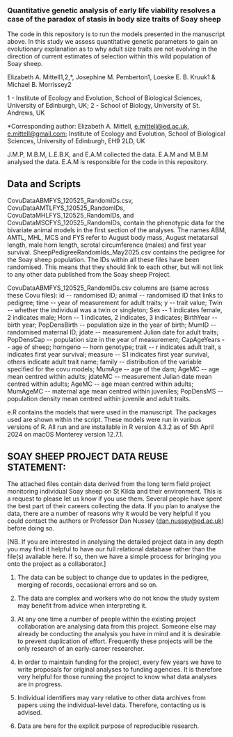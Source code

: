 ### Quantitative genetic analysis of early life viability resolves a case of the paradox of stasis in body size traits of Soay sheep

The code in this repository is to run the models presented in the manuscript above. In this study we assess quantitative genetic parameters to gain an evolutionary explanation as to why adult size traits are not evolving in the direction of current estimates of selection within this wild population of Soay sheep.

Elizabeth A. Mittell1,2,*, Josephine M. Pemberton1, Loeske E. B. Kruuk1 & Michael B. Morrissey2

1 - Institute of Ecology and Evolution, School of Biological Sciences, University of Edinburgh, UK; 2 - School of Biology, University of St. Andrews, UK

*Corresponding author: Elizabeth A. Mittell, e.mittell@ed.ac.uk, e.mittell@gmail.com; Institute of Ecology and Evolution, School of Biological Sciences, University of Edinburgh, EH9 2LD, UK

J.M.P, M.B.M, L.E.B.K, and E.A.M collected the data. E.A.M and M.B.M analysed the data. E.A.M is responsible for the code in this repository.

## Data and Scripts

CovuDataABMFYS_120525_RandomIDs.csv, CovuDataAMTLFYS_120525_RandomIDs, CovuDataMHLFYS_120525_RandomIDs, and CovuDataMSCFYS_120525_RandomIDs, contain the phenotypic data for the bivariate animal models in the first section of the analyses. The names ABM, AMTL, MHL, MCS and FYS refer to August body mass, August metatarsal length, male horn length, scrotal circumference (males) and first year survival. SheepPedigreeRandomIds_May2025.csv contains the pedigree for the Soay sheep population. The IDs within all these files have been randomised. This means that they should link to each other, but will not link to any other data published from the Soay sheep Project.

CovuDataABMFYS_120525_RandomIDs.csv columns are (same across these Covu files): id -- randomised ID; animal -- randomised ID that links to pedigree; time -- year of measurement for adult traits; y -- trait value; Twin -- whether the individual was a twin or singleton; Sex -- 1 indicates female, 2 indicates male; Horn -- 1 indicates, 2 indicates, 3 indicates; BirthYear -- birth year; PopDensBirth -- population size in the year of birth; MumID -- randomised maternal ID; jdate -- measurement Julian date for adult traits; PopDensCap -- population size in the year of measurement; CapAgeYears -- age of sheep; horngeno -- horn genotype; trait -- r indicates adult trait, s indicates first year survival; measure -- S1 indicates first year survival, others indicate adult trait name; family -- distribution of the variable specified for the covu models; MumAge -- age of the dam; AgeMC -- age mean centred within adults; jdateMC -- measurement Julian date mean centred within adults; AgeMC -- age mean centred within adults; MumAgeMC -- maternal age mean centred within juveniles; PopDensMS -- population density mean centred within juvenile and adult traits.

e.R contains the models that were used in the manuscript. The packages used are shown within the script. These models were run in various versions of R. All run and are installable in R version 4.3.2 as of 5th April 2024 on macOS Monterey version 12.7.1.

## SOAY SHEEP PROJECT DATA REUSE STATEMENT:

The attached files contain data derived from the long term field project monitoring individual Soay sheep on St Kilda and their environment. This is a request to please let us know if you use them. Several people have spent the best part of their careers collecting the data. If you plan to analyse the data, there are a number of reasons why it would be very helpful if you could contact the authors or Professor Dan Nussey (dan.nussey@ed.ac.uk) before doing so.

[NB. If you are interested in analysing the detailed project data in any depth you may find it helpful to have our full relational database rather than the file(s) available here. If so, then we have a simple process for bringing you onto the project as a collaborator.]

1) The data can be subject to change due to updates in the pedigree, merging of records, occasional errors and so on.

2) The data are complex and workers who do not know the study system may benefit from advice when interpreting it.

3) At any one time a number of people within the existing project collaboration are analysing data from this project. Someone else may already be conducting the analysis you have in mind and it is desirable to prevent duplication of effort. Frequently these projects will be the only research of an early-career researcher.

4) In order to maintain funding for the project, every few years we have to write proposals for original analyses to funding agencies. It is therefore very helpful for those running the project to know what data analyses are in progress.

5) Individual identifiers may vary relative to other data archives from papers using the individual-level data. Therefore, contacting us is advised.

6) Data are here for the explicit purpose of reproducible research.
